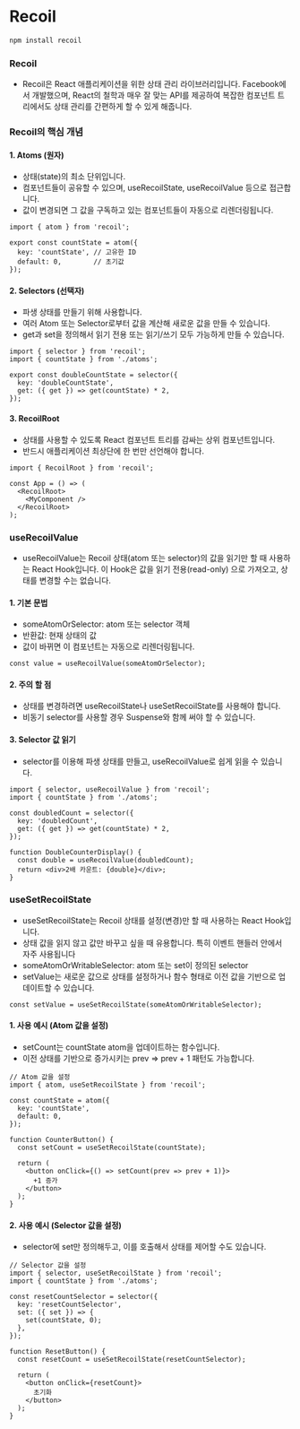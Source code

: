 # Recoil

```bash
npm install recoil
```

### Recoil
- Recoil은 React 애플리케이션을 위한 상태 관리 라이브러리입니다. Facebook에서 개발했으며, React의 철학과 매우 잘 맞는 API를 제공하여 복잡한 컴포넌트 트리에서도 상태 관리를 간편하게 할 수 있게 해줍니다.


### Recoil의 핵심 개념

#### 1. Atoms (원자)
- 상태(state)의 최소 단위입니다.
- 컴포넌트들이 공유할 수 있으며, useRecoilState, useRecoilValue 등으로 접근합니다.
- 값이 변경되면 그 값을 구독하고 있는 컴포넌트들이 자동으로 리렌더링됩니다.
```tsx
import { atom } from 'recoil';

export const countState = atom({
  key: 'countState', // 고유한 ID
  default: 0,        // 초기값
});
```

#### 2. Selectors (선택자)
- 파생 상태를 만들기 위해 사용합니다.
- 여러 Atom 또는 Selector로부터 값을 계산해 새로운 값을 만들 수 있습니다.
- get과 set을 정의해서 읽기 전용 또는 읽기/쓰기 모두 가능하게 만들 수 있습니다.
```tsx
import { selector } from 'recoil';
import { countState } from './atoms';

export const doubleCountState = selector({
  key: 'doubleCountState',
  get: ({ get }) => get(countState) * 2,
});
```

#### 3.	RecoilRoot
- 상태를 사용할 수 있도록 React 컴포넌트 트리를 감싸는 상위 컴포넌트입니다.
- 반드시 애플리케이션 최상단에 한 번만 선언해야 합니다.
```tsx
import { RecoilRoot } from 'recoil';

const App = () => (
  <RecoilRoot>
    <MyComponent />
  </RecoilRoot>
);
```

### useRecoilValue
- useRecoilValue는 Recoil 상태(atom 또는 selector)의 값을 읽기만 할 때 사용하는 React Hook입니다.
이 Hook은 값을 읽기 전용(read-only) 으로 가져오고, 상태를 변경할 수는 없습니다.

#### 1. 기본 문법
- someAtomOrSelector: atom 또는 selector 객체
- 반환값: 현재 상태의 값
- 값이 바뀌면 이 컴포넌트는 자동으로 리렌더링됩니다.
```tsx
const value = useRecoilValue(someAtomOrSelector);
```

#### 2. 주의 할 점
- 상태를 변경하려면 useRecoilState나 useSetRecoilState를 사용해야 합니다.
- 비동기 selector를 사용할 경우 Suspense와 함께 써야 할 수 있습니다.

#### 3. Selector 값 읽기
- selector를 이용해 파생 상태를 만들고, useRecoilValue로 쉽게 읽을 수 있습니다.
```tsx
import { selector, useRecoilValue } from 'recoil';
import { countState } from './atoms';

const doubledCount = selector({
  key: 'doubledCount',
  get: ({ get }) => get(countState) * 2,
});

function DoubleCounterDisplay() {
  const double = useRecoilValue(doubledCount);
  return <div>2배 카운트: {double}</div>;
}
```


### useSetRecoilState
- useSetRecoilState는 Recoil 상태를 설정(변경)만 할 때 사용하는 React Hook입니다.
- 상태 값을 읽지 않고 값만 바꾸고 싶을 때 유용합니다. 특히 이벤트 핸들러 안에서 자주 사용됩니다
- someAtomOrWritableSelector: atom 또는 set이 정의된 selector
- setValue는 새로운 값으로 상태를 설정하거나 함수 형태로 이전 값을 기반으로 업데이트할 수 있습니다.
```tsx
const setValue = useSetRecoilState(someAtomOrWritableSelector);
```

#### 1. 사용 예시 (Atom 값을 설정)
- setCount는 countState atom을 업데이트하는 함수입니다.
- 이전 상태를 기반으로 증가시키는 prev => prev + 1 패턴도 가능합니다.
```tsx
// Atom 값을 설정
import { atom, useSetRecoilState } from 'recoil';

const countState = atom({
  key: 'countState',
  default: 0,
});

function CounterButton() {
  const setCount = useSetRecoilState(countState);

  return (
    <button onClick={() => setCount(prev => prev + 1)}>
      +1 증가
    </button>
  );
}
```

#### 2. 사용 예시 (Selector 값을 설정)
- selector에 set만 정의해두고, 이를 호출해서 상태를 제어할 수도 있습니다.
```tsx
// Selector 값을 설정
import { selector, useSetRecoilState } from 'recoil';
import { countState } from './atoms';

const resetCountSelector = selector({
  key: 'resetCountSelector',
  set: ({ set }) => {
    set(countState, 0);
  },
});

function ResetButton() {
  const resetCount = useSetRecoilState(resetCountSelector);

  return (
    <button onClick={resetCount}>
      초기화
    </button>
  );
}
```
